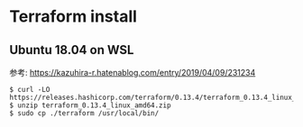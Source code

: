 # Terraform install

## Ubuntu 18.04 on WSL
参考: https://kazuhira-r.hatenablog.com/entry/2019/04/09/231234
```
$ curl -LO https://releases.hashicorp.com/terraform/0.13.4/terraform_0.13.4_linux_amd64.zip
$ unzip terraform_0.13.4_linux_amd64.zip
$ sudo cp ./terraform /usr/local/bin/
```
